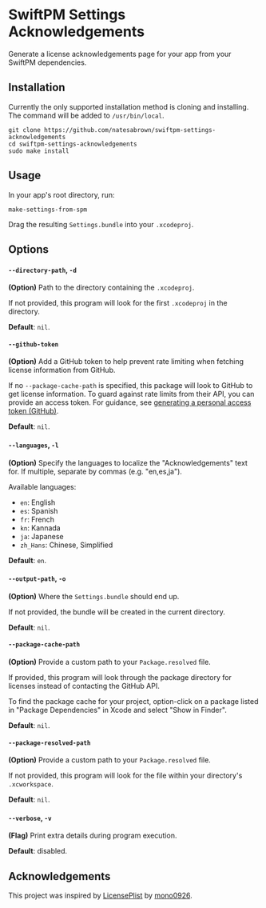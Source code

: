 # SwiftPM Settings Acknowledgements

Generate a license acknowledgements page for your app from your SwiftPM dependencies.

## Installation

Currently the only supported installation method is cloning and installing. The command will be added to `/usr/bin/local`.

```shell
git clone https://github.com/natesabrown/swiftpm-settings-acknowledgements
cd swiftpm-settings-acknowledgements
sudo make install
```

## Usage

In your app's root directory, run:

```shell
make-settings-from-spm  
```

Drag the resulting `Settings.bundle` into your `.xcodeproj`.

## Options

#### `--directory-path`, `-d`
**(Option)** Path to the directory containing the `.xcodeproj`.

If not provided, this program will look for the first `.xcodeproj` in the directory. 

**Default**: `nil`.
#### `--github-token`
**(Option)** Add a GitHub token to help prevent rate limiting when fetching license information from GitHub.

If no `--package-cache-path` is specified, this package will look to GitHub to get license information. To guard against rate limits from their API, you can provide an access token. For guidance, see [generating a personal access token (GitHub)](https://docs.github.com/en/authentication/keeping-your-account-and-data-secure/managing-your-personal-access-tokens).

**Default**: `nil`.
#### `--languages`, `-l`
**(Option)** Specify the languages to localize the "Acknowledgements" text for. If multiple, separate by commas (e.g. "en,es,ja").

Available languages:
* `en`: English
* `es`: Spanish
* `fr`: French
* `kn`: Kannada
* `ja`: Japanese
* `zh_Hans`: Chinese, Simplified

**Default**: `en`.
#### `--output-path`, `-o`
**(Option)** Where the `Settings.bundle` should end up.

If not provided, the bundle will be created in the current directory.

**Default**: `nil`.
#### `--package-cache-path`
**(Option)** Provide a custom path to your `Package.resolved` file.

If provided, this program will look through the package directory for licenses instead of contacting the GitHub API.

To find the package cache for your project, option-click on a package listed in "Package Dependencies" in Xcode and select "Show in Finder".

**Default**: `nil`.
#### `--package-resolved-path`
**(Option)** Provide a custom path to your `Package.resolved` file.

If not provided, this program will look for the file within your directory's `.xcworkspace`.

**Default**: `nil`.
#### `--verbose`, `-v`
**(Flag)** Print extra details during program execution.

**Default**: disabled.

## Acknowledgements

This project was inspired by [LicensePlist](https://github.com/mono0926/LicensePlist) by [mono0926](https://github.com/mono0926).
